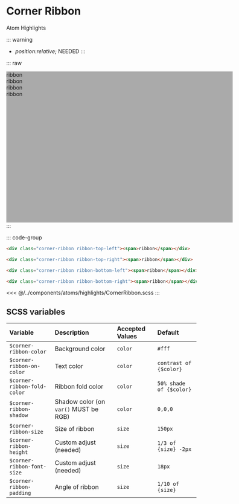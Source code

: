 # Corner Ribbon
<Badge type="tip">Atom</Badge> <Badge type="info">Highlights</Badge>

::: warning
- *position:relative;* NEEDED
:::

::: raw
<div class="dev-section">
    <div id="corner-ribbon-test-container">
        <div class="corner-ribbon ribbon-top-left"><span>ribbon</span></div>
        <div class="corner-ribbon ribbon-top-right"><span>ribbon</span></div>
        <div class="corner-ribbon ribbon-bottom-left"><span>ribbon</span></div>
        <div class="corner-ribbon ribbon-bottom-right"><span>ribbon</span></div>
    </div>
</div>
:::


::: code-group
```html [top-left]
<div class="corner-ribbon ribbon-top-left"><span>ribbon</span></div>
```
```html [top-right]
<div class="corner-ribbon ribbon-top-right"><span>ribbon</span></div>
```
```html [bottom-left]
<div class="corner-ribbon ribbon-bottom-left"><span>ribbon</span></div>
```
```html [bottom-right]
<div class="corner-ribbon ribbon-bottom-right"><span>ribbon</span></div>
```
<<< @/../components/atoms/highlights/CornerRibbon.scss
:::

## SCSS variables

| Variable                    | Description                            | Accepted Values | Default                 |
|:----------------------------|:---------------------------------------|:----------------|:------------------------|
| `$corner-ribbon-color`      | Background color                       | `color`         | `#fff`                  |
| `$corner-ribbon-on-color`   | Text color                             | `color`         | `contrast of {$color}`  |
| `$corner-ribbon-fold-color` | Ribbon fold color                      | `color`         | `50% shade of {$color}` |
| `$corner-ribbon-shadow`     | Shadow color (on `var()` MUST be RGB)  | `color`         | `0,0,0`                 |
| `$corner-ribbon-size`       | Size of ribbon                         | `size`          | `150px`                 |
| `$corner-ribbon-height`     | Custom adjust (needed)                 | `size`          | `1/3 of {size} -2px`    |
| `$corner-ribbon-font-size`  | Custom adjust (needed)                 | `size`          | `18px`                  |
| `$corner-ribbon-padding`    | Angle of ribbon                        | `size`          | `1/10 of {size}`        |

<style lang="scss">
@use "docs/theme.scss" as theme;
@use "components/atoms/highlights/CornerRibbon.scss" as * with (
    $corner-ribbon-color: theme.$primary-color,
);

#corner-ribbon-test-container{
  position: relative;
  width: 600px;
  height: 400px;
  background: #aaa;
}
</style>